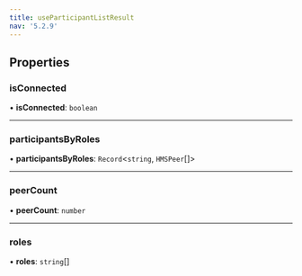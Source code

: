```yaml
---
title: useParticipantListResult
nav: '5.2.9'
---
```


## Properties

### isConnected

• **isConnected**: `boolean`

---

### participantsByRoles

• **participantsByRoles**: `Record`<`string`, `HMSPeer`[]\>

---

### peerCount

• **peerCount**: `number`

---

### roles

• **roles**: `string`[]

